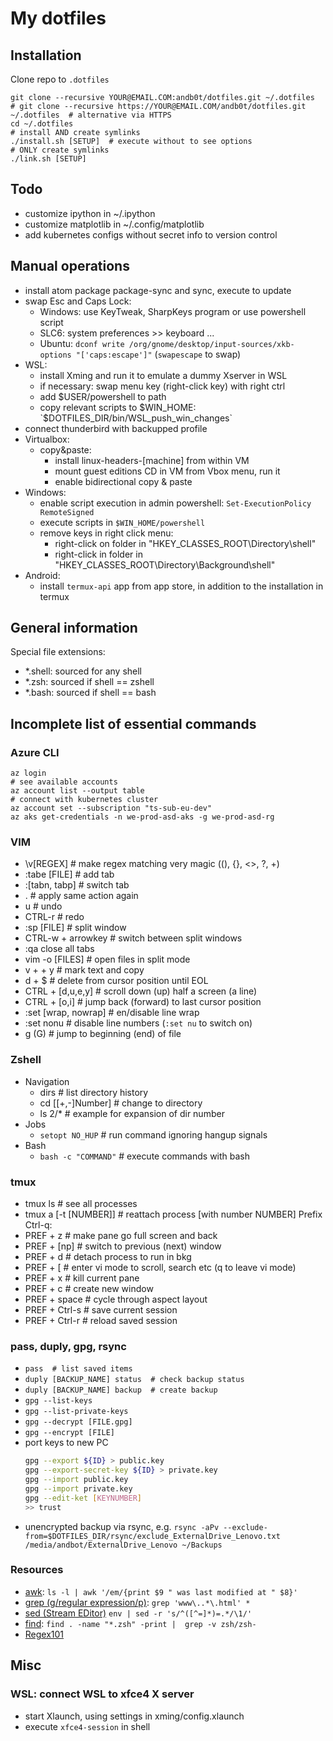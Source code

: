 # My dotfiles

## Installation
Clone repo to `.dotfiles`
```shell
git clone --recursive YOUR@EMAIL.COM:andb0t/dotfiles.git ~/.dotfiles
# git clone --recursive https://YOUR@EMAIL.COM/andb0t/dotfiles.git ~/.dotfiles  # alternative via HTTPS
cd ~/.dotfiles
# install AND create symlinks
./install.sh [SETUP]  # execute without to see options
# ONLY create symlinks
./link.sh [SETUP]
```

## Todo
* customize ipython in ~/.ipython
* customize matplotlib in ~/.config/matplotlib
* add kubernetes configs without secret info to version control

## Manual operations
* install atom package package-sync and sync, execute to update
* swap Esc and Caps Lock:
    * Windows: use KeyTweak, SharpKeys program or use powershell script
    * SLC6: system preferences >> keyboard ...
    * Ubuntu: `dconf write /org/gnome/desktop/input-sources/xkb-options "['caps:escape']"` (`swapescape` to swap)
* WSL:
    * install Xming and run it to emulate a dummy Xserver in WSL
    * if necessary: swap menu key (right-click key) with right ctrl
    * add $USER/powershell to path
    * copy relevant scripts to $WIN_HOME: `$DOTFILES_DIR/bin/WSL_push_win_changes`
* connect thunderbird with backupped profile
* Virtualbox:
    * copy&paste:
        * install linux-headers-[machine] from within VM
        * mount guest editions CD in VM from Vbox menu, run it
        * enable bidirectional copy & paste
* Windows:
    * enable script execution in admin powershell: `Set-ExecutionPolicy RemoteSigned`
    * execute scripts in `$WIN_HOME/powershell`
    * remove keys in right click menu:
        * right-click on folder in "HKEY_CLASSES_ROOT\Directory\shell"
        * right-click in folder in "HKEY_CLASSES_ROOT\Directory\Background\shell"
* Android:
    * install `termux-api` app from app store, in addition to the installation in termux

## General information
Special file extensions:
* *.shell: sourced for any shell
* *.zsh: sourced if shell == zshell
* *.bash: sourced if shell == bash

## Incomplete list of essential commands

###  Azure CLI
```
az login
# see available accounts
az account list --output table
# connect with kubernetes cluster
az account set --subscription "ts-sub-eu-dev"
az aks get-credentials -n we-prod-asd-aks -g we-prod-asd-rg
```

### VIM
* \v[REGEX]  # make regex matching very magic ((), {}, <>, ?, +)
* :tabe [FILE]  # add tab
* :[tabn, tabp]  # switch tab
* .  # apply same action again
* u  # undo
* CTRL-r  # redo
* :sp [FILE]  # split window
* CTRL-w + arrowkey  # switch between split windows
* :qa close all tabs
* vim -o [FILES]  # open files in split mode
* v + <movement> + y  # mark text and copy
* d + $  # delete from cursor position until EOL
* CTRL + [d,u,e,y]  # scroll down (up) half a screen (a line)
* CTRL + [o,i]  # jump back (forward) to last cursor position
* :set [wrap, nowrap]  # en/disable line wrap
* :set nonu  # disable line numbers (`:set nu` to switch on)
* g (G)  # jump to beginning (end) of file

### Zshell
* Navigation
    * dirs  # list directory history
    * cd [[+,-]Number]  # change to directory
    * ls 2/*  # example for expansion of dir number
* Jobs
    * `setopt NO_HUP`  # run command ignoring hangup signals
* Bash
    * `bash -c "COMMAND"`  # execute commands with bash

### tmux
* tmux ls  # see all processes
* tmux a [-t [NUMBER]]  # reattach process [with number NUMBER]
Prefix Ctrl-q:
* PREF + z  # make pane go full screen and back
* PREF + [np]  # switch to previous (next) window
* PREF + d  # detach process to run in bkg
* PREF + \[  # enter vi mode to scroll, search etc (q to leave vi mode)
* PREF + x  # kill current pane
* PREF + c  # create new window
* PREF + space  # cycle through aspect layout
* PREF + Ctrl-s # save current session
* PREF + Ctrl-r # reload saved session


### pass, duply, gpg, rsync
* `pass  # list saved items`
* `duply [BACKUP_NAME] status  # check backup status`
* `duply [BACKUP_NAME] backup  # create backup`
* `gpg --list-keys`
* `gpg --list-private-keys`
* `gpg --decrypt [FILE.gpg]`
* `gpg --encrypt [FILE]`
* port keys to new PC
    ```bash
    gpg --export ${ID} > public.key
    gpg --export-secret-key ${ID} > private.key
    gpg --import public.key
    gpg --import private.key
    gpg --edit-ket [KEYNUMBER]
    >> trust
    ```
* unencrypted backup via rsync, e.g.
  `rsync -aPv --exclude-from=$DOTFILES_DIR/rsync/exclude_ExternalDrive_Lenovo.txt /media/andbot/ExternalDrive_Lenovo ~/Backups`

### Resources 
* [awk](http://www.grymoire.com/Unix/awk.html): `ls -l | awk '/em/{print $9 " was last modified at " $8}'`
* [grep (g/regular expression/p)](http://www.grymoire.com/Unix/grep.html): `grep 'www\..*\.html' *`
* [sed (Stream EDitor)](http://www.grymoire.com/Unix/sed.html) `env | sed -r 's/^([^=]*)=.*/\1/'`
* [find](http://www.grymoire.com/Unix/Find.html): `find . -name "*.zsh" -print |  grep -v zsh/zsh-`
* [Regex101](https://regex101.com/)


## Misc

### WSL:  connect WSL to xfce4 X server
* start Xlaunch, using settings in xming/config.xlaunch
* execute `xfce4-session` in shell

